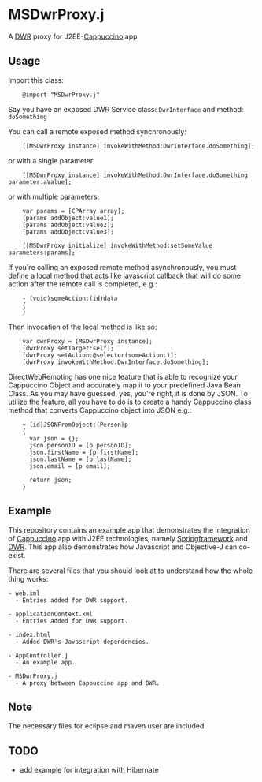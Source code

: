 MSDwrProxy.j
==========

A [DWR](http://directwebremoting.org) proxy for J2EE-[Cappuccino](http://www.cappuccino.org) app 

## Usage

Import this class:

        @import "MSDwrProxy.j"
          
Say you have an exposed DWR Service class: <code>DwrInterface</code> and method: <code>doSomething</code> 
          
You can call a remote exposed method synchronously:      

        [[MSDwrProxy instance] invokeWithMethod:DwrInterface.doSomething];
        
or with a single parameter:

        [[MSDwrProxy instance] invokeWithMethod:DwrInterface.doSomething parameter:aValue];
        
or with multiple parameters:

        var params = [CPArray array];
        [params addObject:value1];
        [params addObject:value2];
        [params addObject:value3];
        
        [[MSDwrProxy initialize] invokeWithMethod:setSomeValue parameters:params];
        
If you're calling an exposed remote method asynchronously, you must define a local method that acts like javascript callback that will do some action after the remote call is completed, e.g.:

        - (void)someAction:(id)data
        {
        }
        
Then invocation of the local method is like so:

        var dwrProxy = [MSDwrProxy instance];
        [dwrProxy setTarget:self];
        [dwrProxy setAction:@selector(someAction:)];
        [dwrProxy invokeWithMethod:DwrInterface.doSomething];
        
DirectWebRemoting has one nice feature that is able to recognize your Cappuccino Object and accurately map it to your predefined Java Bean Class. As you may have guessed, yes, you're right, it is done by JSON. To utilize the feature, all you have to do is to create a handy Cappuccino class method that converts Cappuccino object into JSON e.g.:

        + (id)JSONFromObject:(Person)p
        {
          var json = {};
          json.personID = [p personID];
          json.firstName = [p firstName];
          json.lastName = [p lastName];
          json.email = [p email];
        
          return json;
        }

## Example
    
This repository contains an example app that demonstrates the integration of [Cappuccino](http://www.cappuccino.org) app with J2EE technologies, namely [Springframework](http://www.springframework.org) and [DWR](http://directwebremoting.org). 
This app also demonstrates how Javascript and Objective-J can co-exist.

There are several files that you should look at to understand how the whole thing works:

    - web.xml
      - Entries added for DWR support.
  
    - applicationContext.xml
      - Entries added for DWR support.
  
    - index.html
      - Added DWR's Javascript dependencies.
  
    - AppController.j
      - An example app.
  
    - MSDwrProxy.j
      - A proxy between Cappuccino app and DWR.

## Note

The necessary files for eclipse and maven user are included.  

## TODO

- add example for integration with Hibernate
